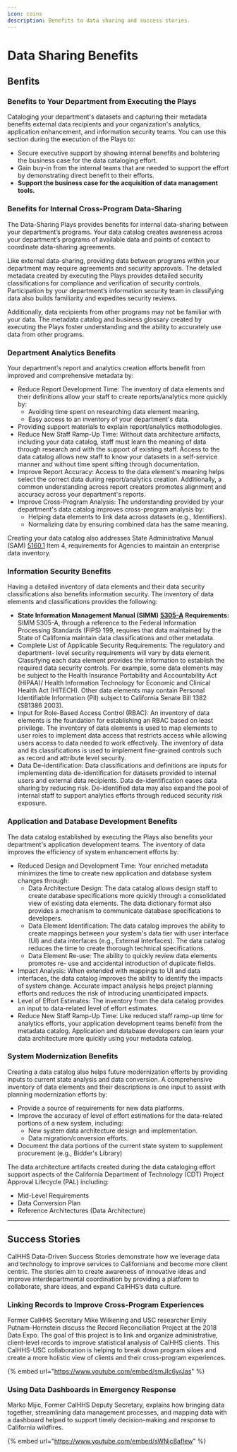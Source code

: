 ```yaml
---
icon: coins
description: Benefits to data sharing and success stories.
---
```


# Data Sharing Benefits

## Benfits

### Benefits to Your Department from Executing the Plays

Cataloging your department's datasets and capturing their metadata benefits external data recipients and your organization's analytics, application enhancement, and information security teams. You can use this section during the execution of the Plays to:

* Secure executive support by showing internal benefits and bolstering the business case for the data cataloging effort.
* Gain buy-in from the internal teams that are needed to support the effort by demonstrating direct benefit to their efforts.
* **Support the business case for the acquisition of data management tools.**

### Benefits for Internal Cross-Program Data-Sharing

The Data-Sharing Plays provides benefits for internal data-sharing between your department’s programs. Your data catalog creates awareness across your department’s programs of available data and points of contact to coordinate data-sharing agreements.

Like external data-sharing, providing data between programs within your department may require agreements and security approvals. The detailed metadata created by executing the Plays provides detailed security classifications for compliance and verification of security controls. Participation by your department’s information security team in classifying data also builds familiarity and expedites security reviews.

Additionally, data recipients from other programs may not be familiar with your data. The metadata catalog and business glossary created by executing the Plays foster understanding and the ability to accurately use data from other programs.

### Department Analytics Benefits

Your department's report and analytics creation efforts benefit from improved and comprehensive metadata by:

* Reduce Report Development Time: The inventory of data elements and their definitions allow your staff to create reports/analytics more quickly by:
  * Avoiding time spent on researching data element meaning.
  * Easy access to an inventory of your department's data.
* Providing support materials to explain report/analytics methodologies.
* Reduce New Staff Ramp-Up Time: Without data architecture artifacts, including your data catalog, staff must learn the meaning of data through research and with the support of existing staff. Access to the data catalog allows new staff to know your datasets in a self-service manner and without time spent sifting through documentation.
* Improve Report Accuracy: Access to the data element's meaning helps select the correct data during report/analytics creation. Additionally, a common understanding across report creators promotes alignment and accuracy across your department's reports.
* Improve Cross-Program Analysis: The understanding provided by your department's data catalog improves cross-program analysis by:
  * Helping data elements to link data across datasets (e.g., Identifiers).
  * Normalizing data by ensuring combined data has the same meaning.

Creating your data catalog also addresses State Administrative Manual (SAM) [5160.1](https://www.dgs.ca.gov/Resources/SAM/TOC/5100/5160-1) Item 4, requirements for Agencies to maintain an enterprise data inventory.

### Information Security Benefits

Having a detailed inventory of data elements and their data security classifications also benefits information security. The inventory of data elements and classifications provides the following:

* **State Information Management Manual (SIMM)** [**5305-A**](https://cdt.ca.gov/wp-content/uploads/2018/01/SIMM-5305_A_2018-0108.pdf) **Requirements:** SIMM 5305-A, through a reference to the Federal Information Processing Standards (FIPS) 199, requires that data maintained by the State of California maintain data classifications and other metadata.
* Complete List of Applicable Security Requirements: The regulatory and department- level security requirements will vary by data element. Classifying each data element provides the information to establish the required data security controls. For example, some data elements may be subject to the Health Insurance Portability and Accountability Act (HIPAA)/ Health Information Technology for Economic and Clinical Health Act (HITECH). Other data elements may contain Personal Identifiable Information (PII) subject to California Senate Bill 1382 (SB1386 2003).
* Input for Role-Based Access Control (RBAC): An inventory of data elements is the foundation for establishing an RBAC based on least privilege. The inventory of data elements is used to map elements to user roles to implement data access that restricts access while allowing users access to data needed to work effectively. The inventory of data and its classifications is used to implement fine-grained controls such as record and attribute level security.
* Data De-identification: Data classifications and definitions are inputs for implementing data de-identification for datasets provided to internal users and external data recipients. Data de-identification eases data sharing by reducing risk. De-identified data may also expand the pool of internal staff to support analytics efforts through reduced security risk exposure.

### Application and Database Development Benefits <a href="#application_and_database_development_ben" id="application_and_database_development_ben"></a>

The data catalog established by executing the Plays also benefits your department's application development teams. The inventory of data improves the efficiency of system enhancement efforts by:

* Reduced Design and Development Time: Your enriched metadata minimizes the time to create new application and database system changes through:
  * Data Architecture Design: The data catalog allows design staff to create database specifications more quickly through a consolidated view of existing data elements. The data dictionary format also provides a mechanism to communicate database specifications to developers.
  * Data Element Identification: The data catalog improves the ability to create mappings between your system's data tier with user interface (UI) and data interfaces (e.g., External Interfaces). The data catalog reduces the time to create thorough technical specifications.
  * Data Element Re-use: The ability to quickly review data elements promotes re- use and accidental introduction of duplicate fields.
* Impact Analysis: When extended with mappings to UI and data interfaces, the data catalog improves the ability to identify the impacts of system change. Accurate impact analysis helps project planning efforts and reduces the risk of introducing unanticipated impacts.
* Level of Effort Estimates: The inventory from the data catalog provides an input to data-related level of effort estimates.
* Reduce New Staff Ramp-Up Time: Like reduced staff ramp-up time for analytics efforts, your application development teams benefit from the metadata catalog. Application and database developers can learn your data architecture more quickly using your metadata catalog.

### System Modernization Benefits <a href="#system_modernization_benefits" id="system_modernization_benefits"></a>

Creating a data catalog also helps future modernization efforts by providing inputs to current state analysis and data conversion. A comprehensive inventory of data elements and their descriptions is one input to assist with planning modernization efforts by:

* Provide a source of requirements for new data platforms.
* Improve the accuracy of level of effort estimations for the data-related portions of a new system, including:
  * New system data architecture design and implementation.
  * Data migration/conversion efforts.
* Document the data portions of the current state system to supplement procurement (e.g., Bidder's Library)

The data architecture artifacts created during the data cataloging effort support aspects of the California Department of Technology (CDT) Project Approval Lifecycle (PAL) including:

* Mid-Level Requirements
* Data Conversion Plan
* Reference Architectures (Data Architecture)

***

## Success Stories

CalHHS Data-Driven Success Stories demonstrate how we leverage data and technology to improve services to Californians and become more client centric. The stories aim to create awareness of innovative ideas and improve interdepartmental coordination by providing a platform to collaborate, share ideas, and expand CalHHS’s data culture.

### Linking Records to Improve Cross-Program Experiences <a href="#recordreconciliation" id="recordreconciliation"></a>

Former CalHHS Secretary Mike Wilkening and USC researcher Emily Putnam-Hornstein discuss the Record Reconciliation Project at the 2018 Data Expo. The goal of this project is to link and organize administrative, client-level records to improve statistical analysis of CalHHS clients. This CalHHS-USC collaboration is helping to break down program siloes and create a more holistic view of clients and their cross-program experiences.

{% embed url="https://www.youtube.com/embed/smJIc6yrJas" %}

### Using Data Dashboards in Emergency Response <a href="#using-data-dashboards-in-emergency-response" id="using-data-dashboards-in-emergency-response"></a>

Marko Mijic, Former CalHHS Deputy Secretary, explains how bringing data together, streamlining data management processes, and mapping data with a dashboard helped to support timely decision-making and response to California wildfires.

{% embed url="https://www.youtube.com/embed/sWNjc8aflew" %}
